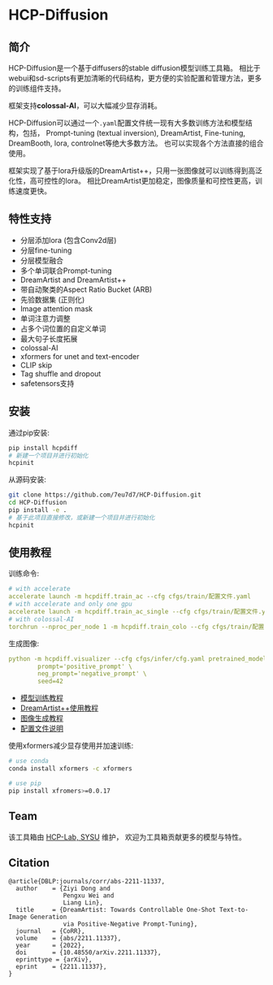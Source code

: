 # HCP-Diffusion

## 简介
HCP-Diffusion是一个基于diffusers的stable diffusion模型训练工具箱。
相比于webui和sd-scripts有更加清晰的代码结构，更方便的实验配置和管理方法，更多的训练组件支持。

框架支持**colossal-AI**，可以大幅减少显存消耗。

HCP-Diffusion可以通过一个```.yaml```配置文件统一现有大多数训练方法和模型结构，包括，
Prompt-tuning (textual inversion), DreamArtist, Fine-tuning, DreamBooth, lora, controlnet等绝大多数方法。
也可以实现各个方法直接的组合使用。

框架实现了基于lora升级版的DreamArtist++，只用一张图像就可以训练得到高泛化性，高可控性的lora。
相比DreamArtist更加稳定，图像质量和可控性更高，训练速度更快。

## 特性支持

* 分层添加lora (包含Conv2d层)
* 分层fine-tuning
* 分层模型融合
* 多个单词联合Prompt-tuning
* DreamArtist and DreamArtist++
* 带自动聚类的Aspect Ratio Bucket (ARB)
* 先验数据集 (正则化)
* Image attention mask
* 单词注意力调整
* 占多个词位置的自定义单词
* 最大句子长度拓展
* colossal-AI
* xformers for unet and text-encoder
* CLIP skip
* Tag shuffle and dropout
* safetensors支持

## 安装
通过pip安装:
```bash
pip install hcpdiff
# 新建一个项目并进行初始化
hcpinit
```

从源码安装:
```bash
git clone https://github.com/7eu7d7/HCP-Diffusion.git
cd HCP-Diffusion
pip install -e .
# 基于此项目直接修改，或新建一个项目并进行初始化
hcpinit
```

## 使用教程

训练命令:
```yaml
# with accelerate
accelerate launch -m hcpdiff.train_ac --cfg cfgs/train/配置文件.yaml
# with accelerate and only one gpu
accelerate launch -m hcpdiff.train_ac_single --cfg cfgs/train/配置文件.yaml
# with colossal-AI
torchrun --nproc_per_node 1 -m hcpdiff.train_colo --cfg cfgs/train/配置文件.yaml
```

生成图像:
```yaml
python -m hcpdiff.visualizer --cfg cfgs/infer/cfg.yaml pretrained_model=pretrained_model_path \
        prompt='positive_prompt' \
        neg_prompt='negative_prompt' \
        seed=42
```

+ [模型训练教程](doc/guide_train_cn.md)
+ [DreamArtist++使用教程](doc/guide_DA_cn.md)
+ [图像生成教程](doc/guide_infer_cn.md)
+ [配置文件说明](doc/guide_cfg_cn.md)

使用xformers减少显存使用并加速训练:
```bash
# use conda
conda install xformers -c xformers

# use pip
pip install xfromers>=0.0.17
```

## Team

该工具箱由 [HCP-Lab, SYSU](https://www.sysu-hcp.net/) 维护，
欢迎为工具箱贡献更多的模型与特性。

## Citation

```
@article{DBLP:journals/corr/abs-2211-11337,
  author    = {Ziyi Dong and
               Pengxu Wei and
               Liang Lin},
  title     = {DreamArtist: Towards Controllable One-Shot Text-to-Image Generation
               via Positive-Negative Prompt-Tuning},
  journal   = {CoRR},
  volume    = {abs/2211.11337},
  year      = {2022},
  doi       = {10.48550/arXiv.2211.11337},
  eprinttype = {arXiv},
  eprint    = {2211.11337},
}
```